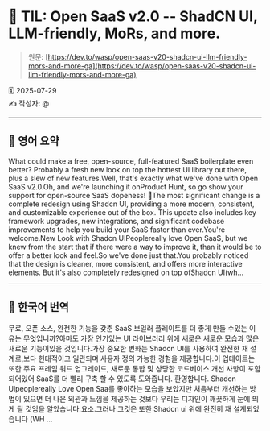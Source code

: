 # 📌 TIL: Open SaaS v2.0 -- ShadCN UI, LLM-friendly, MoRs, and more.

> 원문: [https://dev.to/wasp/open-saas-v20-shadcn-ui-llm-friendly-mors-and-more-ga](https://dev.to/wasp/open-saas-v20-shadcn-ui-llm-friendly-mors-and-more-ga)

🗓 2025-07-29  
✍️ 작성자: @

---

## 🔹 영어 요약

What could make a free, open-source, full-featured SaaS boilerplate even better? Probably a fresh new look on top the hottest UI library out there, plus a slew of new features.Well, that's exactly what we've done with Open SaaS v2.0.Oh, and we're launching it onProduct Hunt, so go show your support for open-source SaaS dopeness! 🙏The most significant change is a complete redesign using Shadcn UI, providing a more modern, consistent, and customizable experience out of the box. This update also includes key framework upgrades, new integrations, and significant codebase improvements to help you build your SaaS faster than ever.You're welcome.New Look with Shadcn UIPeoplereally love Open SaaS, but we knew from the start that if there were a way to improve it, than it would be to offer a better look and feel.So we've done just that.You probably noticed that the design is cleaner, more consistent, and offers more interactive elements. But it's also completely redesigned on top ofShadcn UI(wh...

---

## 🔸 한국어 번역

무료, 오픈 소스, 완전한 기능을 갖춘 SaaS 보일러 플레이트를 더 좋게 만들 수있는 이유는 무엇입니까?아마도 가장 인기있는 UI 라이브러리 위에 새로운 새로운 모습과 많은 새로운 기능이있을 것입니다.가장 중요한 변화는 Shadcn UI를 사용하여 완전한 재 설계로,보다 현대적이고 일관되며 사용자 정의 가능한 경험을 제공합니다.이 업데이트는 또한 주요 프레임 워드 업그레이드, 새로운 통합 및 상당한 코드베이스 개선 사항이 포함되어있어 SaaS를 더 빨리 구축 할 수 있도록 도와줍니다. 환영합니다. Shadcn Uipeoplereally Love Open Saa를 좋아하는 모습을 보았지만 처음부터 개선하는 방법이 있으면 더 나은 외관과 느낌을 제공하는 것보다 우리는 디자인이 깨끗하게 눈에 띄게 될 것임을 알았습니다.요소.그러나 그것은 또한 Shadcn ui 위에 완전히 재 설계되었습니다 (WH ...
